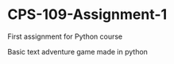 # CPS-109-Assignment-1
First assignment for Python course

Basic text adventure game made in python
